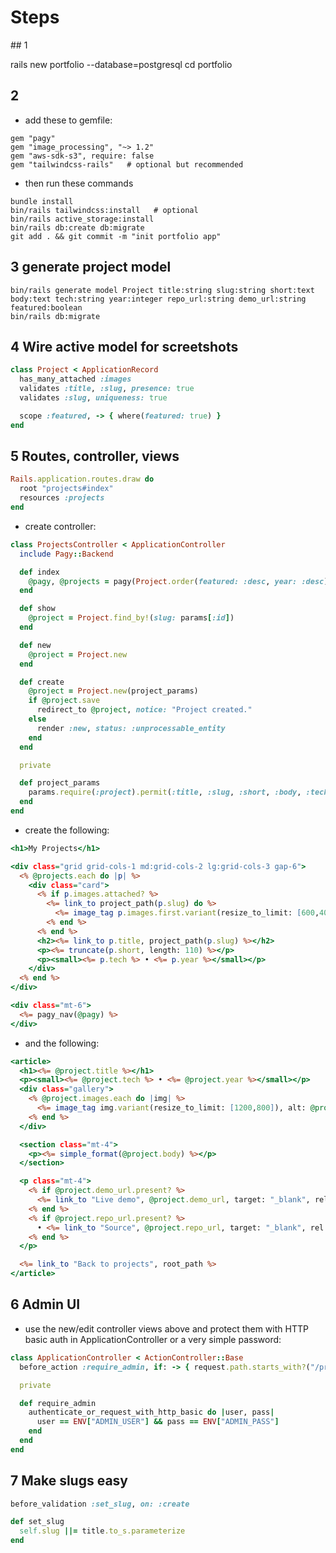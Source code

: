 # Steps

## 1

rails new portfolio --database=postgresql
cd portfolio

## 2 

- add these to gemfile:

```
gem "pagy"
gem "image_processing", "~> 1.2"
gem "aws-sdk-s3", require: false
gem "tailwindcss-rails"   # optional but recommended
```

- then run these commands

```
bundle install
bin/rails tailwindcss:install   # optional
bin/rails active_storage:install
bin/rails db:create db:migrate
git add . && git commit -m "init portfolio app"
```

## 3 generate project model

```
bin/rails generate model Project title:string slug:string short:text body:text tech:string year:integer repo_url:string demo_url:string featured:boolean
bin/rails db:migrate
```

## 4 Wire active model for screetshots

```app/models/project.rb
class Project < ApplicationRecord
  has_many_attached :images
  validates :title, :slug, presence: true
  validates :slug, uniqueness: true

  scope :featured, -> { where(featured: true) }
end
```

## 5 Routes, controller, views

```config/routes.rb
Rails.application.routes.draw do
  root "projects#index"
  resources :projects
end
```

- create controller:

```app/controllers/projects_controller.rb
class ProjectsController < ApplicationController
  include Pagy::Backend

  def index
    @pagy, @projects = pagy(Project.order(featured: :desc, year: :desc), items: 6)
  end

  def show
    @project = Project.find_by!(slug: params[:id])
  end

  def new
    @project = Project.new
  end

  def create
    @project = Project.new(project_params)
    if @project.save
      redirect_to @project, notice: "Project created."
    else
      render :new, status: :unprocessable_entity
    end
  end

  private

  def project_params
    params.require(:project).permit(:title, :slug, :short, :body, :tech, :year, :repo_url, :demo_url, :featured, images: [])
  end
end
```

- create the following:

```app/views/projects/index.html.erb
<h1>My Projects</h1>

<div class="grid grid-cols-1 md:grid-cols-2 lg:grid-cols-3 gap-6">
  <% @projects.each do |p| %>
    <div class="card">
      <% if p.images.attached? %>
        <%= link_to project_path(p.slug) do %>
          <%= image_tag p.images.first.variant(resize_to_limit: [600,400]), alt: p.title, class: "w-full h-40 object-cover" %>
        <% end %>
      <% end %>
      <h2><%= link_to p.title, project_path(p.slug) %></h2>
      <p><%= truncate(p.short, length: 110) %></p>
      <p><small><%= p.tech %> • <%= p.year %></small></p>
    </div>
  <% end %>
</div>

<div class="mt-6">
  <%= pagy_nav(@pagy) %>
</div>
```

- and the following:

```app/views/projects/show.html.erb
<article>
  <h1><%= @project.title %></h1>
  <p><small><%= @project.tech %> • <%= @project.year %></small></p>
  <div class="gallery">
    <% @project.images.each do |img| %>
      <%= image_tag img.variant(resize_to_limit: [1200,800]), alt: @project.title %>
    <% end %>
  </div>

  <section class="mt-4">
    <p><%= simple_format(@project.body) %></p>
  </section>

  <p class="mt-4">
    <% if @project.demo_url.present? %>
      <%= link_to "Live demo", @project.demo_url, target: "_blank", rel: "noopener" %>
    <% end %>
    <% if @project.repo_url.present? %>
      • <%= link_to "Source", @project.repo_url, target: "_blank", rel: "noopener" %>
    <% end %>
  </p>

  <%= link_to "Back to projects", root_path %>
</article>
```

## 6 Admin UI

- use the new/edit controller views above and protect them with HTTP basic auth in ApplicationController or a very simple password:

```app/controllers/application_controller.rb
class ApplicationController < ActionController::Base
  before_action :require_admin, if: -> { request.path.starts_with?("/projects/new") || request.path.match?("/projects/.*/edit") }

  private

  def require_admin
    authenticate_or_request_with_http_basic do |user, pass|
      user == ENV["ADMIN_USER"] && pass == ENV["ADMIN_PASS"]
    end
  end
end
```

## 7 Make slugs easy

```app/models/project.rb
before_validation :set_slug, on: :create

def set_slug
  self.slug ||= title.to_s.parameterize
end
```
